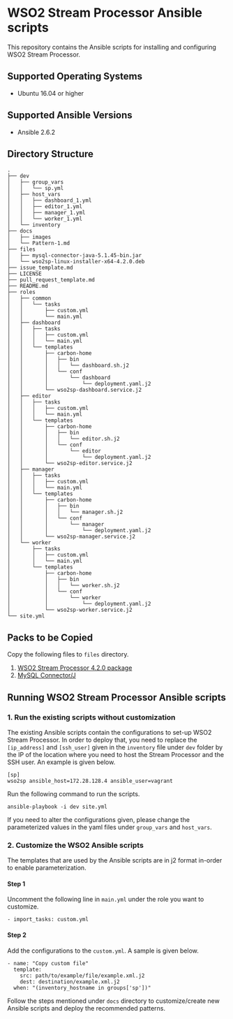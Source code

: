 # WSO2 Stream Processor Ansible scripts

This repository contains the Ansible scripts for installing and configuring WSO2 Stream Processor.

## Supported Operating Systems

- Ubuntu 16.04 or higher
## Supported Ansible Versions

- Ansible 2.6.2

## Directory Structure
```
.
├── dev
│   ├── group_vars
│   │   └── sp.yml
│   ├── host_vars
│   │   ├── dashboard_1.yml
│   │   ├── editor_1.yml
│   │   ├── manager_1.yml
│   │   └── worker_1.yml
│   └── inventory
├── docs
│   ├── images
│   └── Pattern-1.md
├── files
│   ├── mysql-connector-java-5.1.45-bin.jar
│   └── wso2sp-linux-installer-x64-4.2.0.deb
├── issue_template.md
├── LICENSE
├── pull_request_template.md
├── README.md
├── roles
│   ├── common
│   │   └── tasks
│   │       ├── custom.yml
│   │       └── main.yml
│   ├── dashboard
│   │   ├── tasks
│   │   │   ├── custom.yml
│   │   │   └── main.yml
│   │   └── templates
│   │       ├── carbon-home
│   │       │   ├── bin
│   │       │   │   └── dashboard.sh.j2
│   │       │   └── conf
│   │       │       └── dashboard
│   │       │           └── deployment.yaml.j2
│   │       └── wso2sp-dashboard.service.j2
│   ├── editor
│   │   ├── tasks
│   │   │   ├── custom.yml
│   │   │   └── main.yml
│   │   └── templates
│   │       ├── carbon-home
│   │       │   ├── bin
│   │       │   │   └── editor.sh.j2
│   │       │   └── conf
│   │       │       └── editor
│   │       │           └── deployment.yaml.j2
│   │       └── wso2sp-editor.service.j2
│   ├── manager
│   │   ├── tasks
│   │   │   ├── custom.yml
│   │   │   └── main.yml
│   │   └── templates
│   │       ├── carbon-home
│   │       │   ├── bin
│   │       │   │   └── manager.sh.j2
│   │       │   └── conf
│   │       │       └── manager
│   │       │           └── deployment.yaml.j2
│   │       └── wso2sp-manager.service.j2
│   └── worker
│       ├── tasks
│       │   ├── custom.yml
│       │   └── main.yml
│       └── templates
│           ├── carbon-home
│           │   ├── bin
│           │   │   └── worker.sh.j2
│           │   └── conf
│           │       └── worker
│           │           └── deployment.yaml.j2
│           └── wso2sp-worker.service.j2
└── site.yml

```

## Packs to be Copied

Copy the following files to `files` directory.

1. [WSO2 Stream Processor 4.2.0 package](https://wso2.com/analytics-and-stream-processing/install/)
2. [MySQL Connector/J](https://dev.mysql.com/downloads/connector/j/5.1.html)

## Running WSO2 Stream Processor Ansible scripts

### 1. Run the existing scripts without customization
The existing Ansible scripts contain the configurations to set-up WSO2 Stream Processor. In order to deploy that, you need to replace the `[ip_address]` and `[ssh_user]` given in the `inventory` file under `dev` folder by the IP of the location where you need to host the Stream Processor and the SSH user. An example is given below.
```
[sp]
wso2sp ansible_host=172.28.128.4 ansible_user=vagrant
```

Run the following command to run the scripts.

`ansible-playbook -i dev site.yml`

If you need to alter the configurations given, please change the parameterized values in the yaml files under `group_vars` and `host_vars`.

### 2. Customize the WSO2 Ansible scripts

The templates that are used by the Ansible scripts are in j2 format in-order to enable parameterization.

#### Step 1
Uncomment the following line in `main.yml` under the role you want to customize.
```
- import_tasks: custom.yml
```

#### Step 2
Add the configurations to the `custom.yml`. A sample is given below.

```
- name: "Copy custom file"
  template:
    src: path/to/example/file/example.xml.j2
    dest: destination/example.xml.j2
  when: "(inventory_hostname in groups['sp'])"
```

Follow the steps mentioned under `docs` directory to customize/create new Ansible scripts and deploy the recommended patterns.
